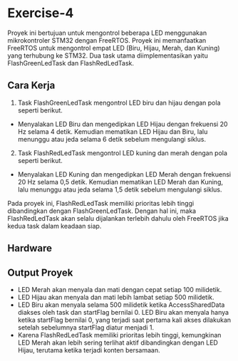 # Exercise-4
Proyek ini bertujuan untuk mengontrol beberapa LED menggunakan mikrokontroler STM32 dengan FreeRTOS. Proyek ini memanfaatkan FreeRTOS untuk mengontrol empat LED (Biru, Hijau, Merah, dan Kuning) yang terhubung ke STM32. Dua task utama diimplementasikan yaitu FlashGreenLedTask dan FlashRedLedTask.


## Cara Kerja 
1. Task FlashGreenLedTask mengontrol LED biru dan hijau dengan pola seperti berikut.
- Menyalakan LED Biru dan mengedipkan LED Hijau dengan frekuensi 20 Hz selama 4 detik. Kemudian mematikan LED Hijau dan Biru, lalu menunggu atau jeda selama 6 detik sebelum mengulangi siklus.
2. Task FlashRedLedTask mengontrol LED kuning dan merah dengan pola seperti berikut.
- Menyalakan LED Kuning dan mengedipkan LED Merah dengan frekuensi 20 Hz selama 0,5 detik. Kemudian mematikan LED Merah dan Kuning, lalu menunggu atau jeda selama 1,5 detik sebelum mengulangi siklus.

Pada proyek ini, FlashRedLedTask memiliki prioritas lebih tinggi dibandingkan dengan FlashGreenLedTask. Dengan hal ini, maka FlashRedLedTask akan selalu dijalankan terlebih dahulu oleh FreeRTOS jika kedua task dalam keadaan siap. 


## Hardware 

## Output Proyek
- LED Merah akan menyala dan mati dengan cepat setiap 100 milidetik.
- LED Hijau akan menyala dan mati lebih lambat setiap 500 milidetik.
- LED Biru akan menyala selama 500 milidetik ketika AccessSharedData diakses oleh task dan startFlag bernilai 0. LED Biru akan menyala hanya ketika startFlag bernilai 0, yang terjadi saat pertama kali akses dilakukan setelah sebelumnya startFlag diatur menjadi 1. 
- Karena FlashRedLedTask memiliki prioritas lebih tinggi, kemungkinan LED Merah akan lebih sering terlihat aktif dibandingkan dengan LED Hijau, terutama ketika terjadi konten bersamaan.
